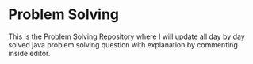 # Problem Solving
This is the Problem Solving Repository where I will update all day by day solved java problem solving question with explanation by commenting inside editor.
